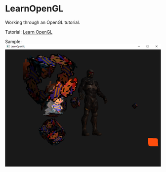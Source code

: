 # LearnOpenGL
Working through an OpenGL tutorial.

Tutorial: [Learn OpenGL](https://learnopengl.com/) 

Sample:
![alt tag](https://raw.githubusercontent.com/Lucodivo/LearnOpenGL/master/samples/NessCubes.png)